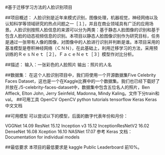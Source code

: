 #基于迁移学习方法的人脸识别项目

##项目概述：
人脸识别是近年来模式识别，图像处理，机器视觉，神经网络以及认知科学等领域研究的热点问题之一［１］，并且在商业领域具有广泛的应用场景。人脸识别按照人脸信息的来源可以分为两类：基于静态人脸图像的识别和基于包含人脸的动态视频信息的识别。本项目以静态人脸图像识别作为研究目标，任务是通过一张带有人像的图像，对图像中的人脸进行识别并判断是谁。本项目采用的基准模型是卷积神经网络（ＣＮＮ），在此基础上，利用迁移学习的方法，采用预训练的ＲｅｓＮｅｔ［２］，ＦａｃｅＮｅｔ［３］模型作对比分析。

##描述：
输入：一张彩色的人脸照片
输出：照片的人名

##数据集：
在这个人脸识别项目中，我们将使用一个开源数据集Five Celebrity Faces Dataset，这也是一个在Kaggle比赛中的一个数据集。我们也已经下载好了并放在./5-celebrity-faces-dataset中，数据集中包含五位名人的照片，Ben Affleck, Elton John, Jerry Seinfeld, Madonna, Mindy Kaling。文件下分train和val。
##可用工具
OpenCV
OpenCV python tutorials
tensorflow
Keras
Keras 中文文档

##可用模型
可以尝试以下的模型，后面的数字代表年份和月份：

VGGNet 14.09
ResNet 15.12
Inception v3 15.12
InceptionResNetV2 16.02
DenseNet 16.08
Xception 16.10
NASNet 17.07
参考 Keras 文档：Documentation for individual models

##最低要求
本项目的最低要求是 kaggle Public Leaderboard 前10%。

